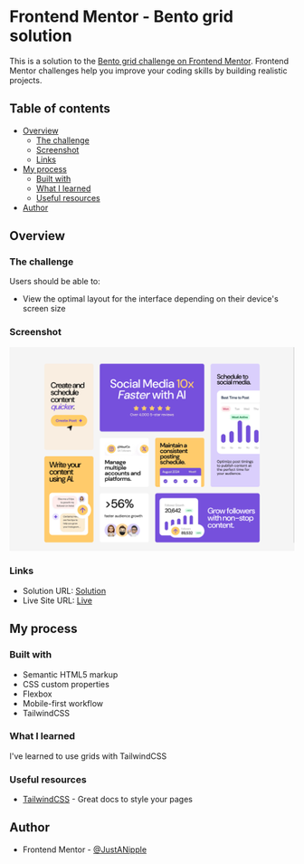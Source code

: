 # Frontend Mentor - Bento grid solution

This is a solution to the [Bento grid challenge on Frontend Mentor](https://www.frontendmentor.io/challenges/bento-grid-RMydElrlOj). Frontend Mentor challenges help you improve your coding skills by building realistic projects.

## Table of contents

- [Overview](#overview)
  - [The challenge](#the-challenge)
  - [Screenshot](#screenshot)
  - [Links](#links)
- [My process](#my-process)
  - [Built with](#built-with)
  - [What I learned](#what-i-learned)
  - [Useful resources](#useful-resources)
- [Author](#author)

## Overview

### The challenge

Users should be able to:

- View the optimal layout for the interface depending on their device's screen size

### Screenshot

![](./design/desktop-solution.png)

### Links

- Solution URL: [Solution](https://github.com/JustANipple/bento-grid)
- Live Site URL: [Live](https://justanipple.github.io/bento-grid/)

## My process

### Built with

- Semantic HTML5 markup
- CSS custom properties
- Flexbox
- Mobile-first workflow
- TailwindCSS

### What I learned

I've learned to use grids with TailwindCSS

### Useful resources

- [TailwindCSS](https://tailwindcss.com/docs/installation/using-postcss) - Great docs to style your pages

## Author

- Frontend Mentor - [@JustANipple](https://www.frontendmentor.io/profile/JustANipple)

